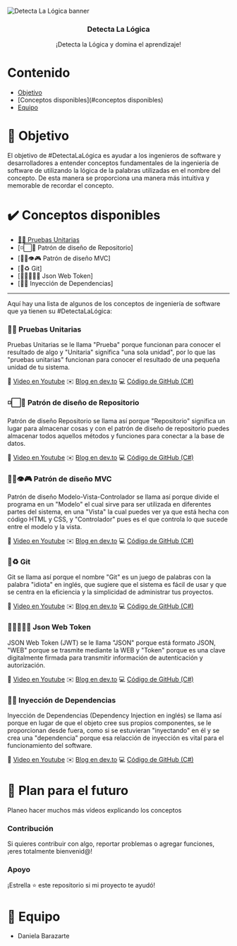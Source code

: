 ![Detecta La Lógica banner](https://imgur.com/5MB7iQu)

<h3 align="center">Detecta La Lógica</h3>
<p align="center">
  ¡Detecta la Lógica y domina el aprendizaje!
</p>


# Contenido
- [Objetivo](#objetivo)
- [Conceptos disponibles](#conceptos disponibles)
- [Equipo](#equipo)

# 🎯 Objetivo
El objetivo de #DetectaLaLógica es ayudar a los ingenieros de software y desarrolladores a entender conceptos fundamentales de la ingeniería de software de utilizando la lógica de la palabras utilizadas en el nombre del concepto. De esta manera se proporciona una manera más intuitiva y memorable de recordar el concepto.


# ✔️ Conceptos disponibles
- [📝🥽 Pruebas Unitarias](#Pruebas-Unitarias)
- [◽⬜💽 Patrón de diseño de Repositorio]
- [💃🏼👁️🎮 Patrón de diseño MVC]
- [💾♻️ Git]
- [🙋🏼‍♂️🌐🔐 Json Web Token]
- [💉🤝 Inyección de Dependencias]

---

Aquí hay una lista de algunos de los conceptos de ingeniería de software que ya tienen su #DetectaLaLógica:

### 📝🥽 Pruebas Unitarias
Pruebas Unitarias se le llama "Prueba" porque funcionan para conocer el resultado de algo y "Unitaria" significa "una sola unidad", por lo que las "pruebas unitarias" funcionan para conocer el resultado de una pequeña unidad de tu sistema.

📼 [Video en Youtube](https://youtu.be/znzcpBjNqK0)
✉️ [Blog en dev.to](https://dev.to/danielabarazarte/pruebas-unitarias-explicacion-completa-c-y-net-5294)
💻 [Código de GitHub (C#)]()

### ◽⬜💽 Patrón de diseño de Repositorio
Patrón de diseño Repositorio se llama así porque "Repositorio" significa un lugar para almacenar cosas y con el patrón de diseño de repositorio puedes almacenar todos aquellos métodos y funciones para conectar a la base de datos.

📼 [Video en Youtube](https://youtu.be/b2tPRbQJing)
✉️ [Blog en dev.to](https://dev.to/danielabarazarte/patron-de-diseno-repositorio-explicacion-completa-y-simple-622)
💻 [Código de GitHub (C#)]()


### 💃🏼👁️🎮 Patrón de diseño MVC
Patrón de diseño Modelo-Vista-Controlador se llama así porque divide el programa en un "Modelo" el cual sirve para ser utilizada en diferentes partes del sistema, en una "Vista" la cual puedes ver ya que está hecha con código HTML y CSS, y "Controlador" pues es el que controla lo que sucede entre el modelo y la vista.

📼 [Video en Youtube](https://youtu.be/hFX-D368LuQ)
✉️ [Blog en dev.to]()
💻 [Código de GitHub (C#)]()


### 💾♻️ Git
Git se llama así porque el nombre "Git" es un juego de palabras con la palabra "idiota" en inglés, que sugiere que el sistema es fácil de usar y que se centra en la eficiencia y la simplicidad de administrar tus proyectos.

📼 [Video en Youtube](https://youtu.be/bjUDKkQTOt8)
✉️ [Blog en dev.to]()
💻 [Código de GitHub (C#)]()


### 🙋🏼‍♂️🌐🔐 Json Web Token
JSON Web Token (JWT) se le llama "JSON" porque está formato JSON, "WEB" porque se trasmite mediante la WEB y "Token" porque es una clave digitalmente firmada para transmitir información de autenticación y autorización.

📼 [Video en Youtube](https://youtu.be/Sz4acLjFvrU)
✉️ [Blog en dev.to]()
💻 [Código de GitHub (C#)]()


### 💉🤝 Inyección de Dependencias
Inyección de Dependencias (Dependency Injection en inglés) se llama así porque en lugar de que el objeto cree sus propios componentes, se le proporcionan desde fuera, como si se estuvieran "inyectando" en él y se crea una "dependencia" porque esa relacción de inyección es vital para el funcionamiento del software.

📼 [Video en Youtube](https://youtu.be/Sz4acLjFvrU)
✉️ [Blog en dev.to]()
💻 [Código de GitHub (C#)]()

# 🌱 Plan para el futuro

Planeo hacer muchos más vídeos explicando los conceptos

### Contribución

Si quieres contribuir con algo, reportar problemas o agregar funciones, ¡eres totalmente bienvenid@!

### Apoyo
¡Estrella ⭐ este repositorio si mi proyecto te ayudó!


# 👩 Equipo
- Daniela Barazarte
